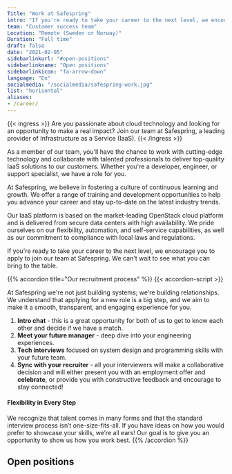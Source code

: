 ```yaml
---
Title: "Work at Safespring"
intro: "If you're ready to take your career to the next level, we encourage you to apply to join our team at Safespring. We can't wait to see what you can bring to the table."
team: "Customer success team"
Location: "Remote (Sweden or Norway)"
Duration: "Full time"
draft: false
date: "2021-02-05"
sidebarlinkurl: "#open-positions"
sidebarlinkname: "Open positions"
sidebarlinkicon: "fa-arrow-down"
language: "En"
socialmedia: "/socialmedia/safespring-work.jpg"
list: "horisontal"
aliases:
- /career/
---
```


{{< ingress >}}
Are you passionate about cloud technology and looking for an opportunity to make a real impact? Join our team at Safespring, a leading provider of Infrastructure as a Service (IaaS).
{{< /ingress >}}

As a member of our team, you'll have the chance to work with cutting-edge technology and collaborate with talented professionals to deliver top-quality IaaS solutions to our customers. Whether you're a developer, engineer, or support specialist, we have a role for you.

At Safespring, we believe in fostering a culture of continuous learning and growth. We offer a range of training and development opportunities to help you advance your career and stay up-to-date on the latest industry trends.

Our IaaS platform is based on the market-leading OpenStack cloud platform and is delivered from secure data centers with high availability. We pride ourselves on our flexibility, automation, and self-service capabilities, as well as our commitment to compliance with local laws and regulations.

If you're ready to take your career to the next level, we encourage you to apply to join our team at Safespring. We can't wait to see what you can bring to the table.

{{% accordion title="Our recruitment process" %}}
{{< accordion-script >}}

At Safespring we're not just building systems; we're building relationships. We understand that applying for a new role is a big step, and we aim to make it a smooth, transparent, and engaging experience for you.

1.	**Intro chat** - this is a great opportunity for both of us to get to know each other and decide if we have a match. 
2.	**Meet your future manager** - deep dive into your engineering experiences.  
3.	**Tech interviews** focused on system design and programming skills with your future team.
4.	**Sync with your recruiter** - all your interviewers will make a collaborative decision and will either present you with an employment offer and **celebrate**, or provide you with constructive feedback and encourage to stay connected! 
 
#### Flexibility in Every Step
We recognize that talent comes in many forms and that the standard interview process isn’t one-size-fits-all. If you have ideas on how you would prefer to showcase your skills, we’re all ears! Our goal is to give you an opportunity to show us how you work best.
{{% /accordion %}}

## Open positions
